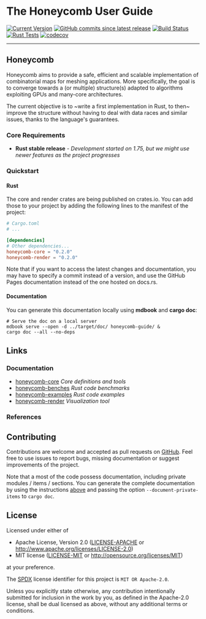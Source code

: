# The Honeycomb User Guide

[![Current Version](https://img.shields.io/crates/v/honeycomb-render?label=latest%20release)](https://crates.io/crates/honeycomb-core)
[![GitHub commits since latest release](https://img.shields.io/github/commits-since/LIHPC-Computational-Geometry/honeycomb/latest)][GH]
[![Build Status](https://github.com/LIHPC-Computational-Geometry/honeycomb/actions/workflows/build.yml/badge.svg)](https://github.com/LIHPC-Computational-Geometry/honeycomb/actions/workflows/build.yml)
[![Rust Tests](https://github.com/LIHPC-Computational-Geometry/honeycomb/actions/workflows/rust-test.yml/badge.svg)](https://github.com/LIHPC-Computational-Geometry/honeycomb/actions/workflows/rust-test.yml)
[![codecov](https://codecov.io/github/LIHPC-Computational-Geometry/honeycomb/graph/badge.svg?token=QSN0TWFXO1)](https://codecov.io/github/LIHPC-Computational-Geometry/honeycomb)

---

## Honeycomb

Honeycomb aims to provide a safe, efficient and scalable implementation of combinatorial maps for meshing applications.
More specifically, the goal is to converge towards a (or multiple) structure(s) adapted to algorithms exploiting GPUs
and many-core architectures.

The current objective is to ~write a first implementation in Rust, to then~ improve the structure without having to
deal with data races and similar issues, thanks to the language's guarantees.

### Core Requirements

- **Rust stable release** - *Development started on 1.75, but we might use newer features as the project progresses*

### Quickstart

#### Rust

The core and render crates are being published on crates.io. You can add those to your project by adding the following
lines to the manifest of the project:

```toml
# Cargo.toml
# ...

[dependencies]
# Other dependencies...
honeycomb-core = "0.2.0"
honeycomb-render = "0.2.0"
```

Note that if you want to access the latest changes and documentation, you may have to specify a commit instead of a
version, and use the GitHub Pages documentation instead of the one hosted on docs.rs.

#### Documentation

You can generate this documentation locally using **mdbook** and **cargo doc**:

```shell
# Serve the doc on a local server
mdbook serve --open -d ../target/doc/ honeycomb-guide/ &
cargo doc --all --no-deps
```

## Links

### Documentation

- [honeycomb-core](honeycomb_core/) *Core definitions and tools*
- [honeycomb-benches](honeycomb_benches/) *Rust code benchmarks*
- [honeycomb-examples](honeycomb_examples/) *Rust code examples*
- [honeycomb-render](honeycomb_render/) *Visualization tool*

### References

## Contributing

Contributions are welcome and accepted as pull requests on [GitHub][GH]. Feel free to use issues to report bugs,
missing documentation or suggest improvements of the project.

Note that a most of the code possess documentation, including private modules / items / sections. You can generate the
complete documentation by using the instructions [above](#Documentation) and passing the option
`--document-private-items` to `cargo doc`.

[GH]: https://github.com/LIHPC-Computational-Geometry/honeycomb

## License

Licensed under either of

* Apache License, Version 2.0
  ([LICENSE-APACHE](https://github.com/LIHPC-Computational-Geometry/honeycomb/blob/master/LICENSE-APACHE)
  or http://www.apache.org/licenses/LICENSE-2.0)
* MIT license
  ([LICENSE-MIT](https://github.com/LIHPC-Computational-Geometry/honeycomb/blob/master/LICENSE-MIT)
  or http://opensource.org/licenses/MIT)

at your preference.

The [SPDX](https://spdx.dev) license identifier for this project is `MIT OR Apache-2.0`.

Unless you explicitly state otherwise, any contribution intentionally submitted for inclusion in the work by you, as
defined in the Apache-2.0 license, shall be dual licensed as above, without any additional terms or conditions.
